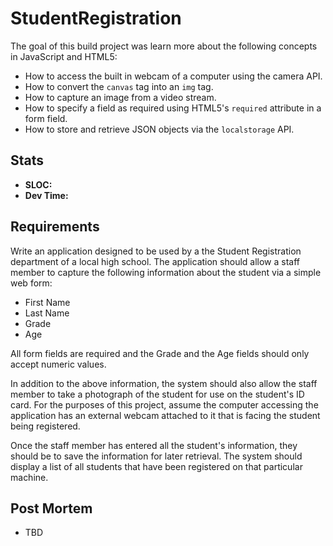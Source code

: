 StudentRegistration
==============
The goal of this build project was learn more about the following concepts in JavaScript and HTML5:

* How to access the built in webcam of a computer using the camera API.
* How to convert the `canvas` tag into an `img` tag.
* How to capture an image from a video stream.
* How to specify a field as required using HTML5's `required` attribute in a form field.
* How to store and retrieve JSON objects via the `localstorage` API.


Stats
------
  * **SLOC:**
  * **Dev Time:**

Requirements
------------
Write an application designed to be used by a the Student Registration department of a local high school. The application should allow a staff member to capture the following information about the student via a simple web form:

* First Name
* Last Name
* Grade
* Age

All form fields are required and the Grade and the Age fields should only accept numeric values.

In addition to the above information, the system should also allow the staff member to take a photograph of the student for use on the student's ID card. For the purposes of this project, assume the computer accessing the application has an external webcam attached to it that is facing the student being registered.

Once the staff member has entered all the student's information, they should be to save the information for later retrieval. The system should display a list of all students that have been registered on that particular machine.

Post Mortem
-----------
* TBD